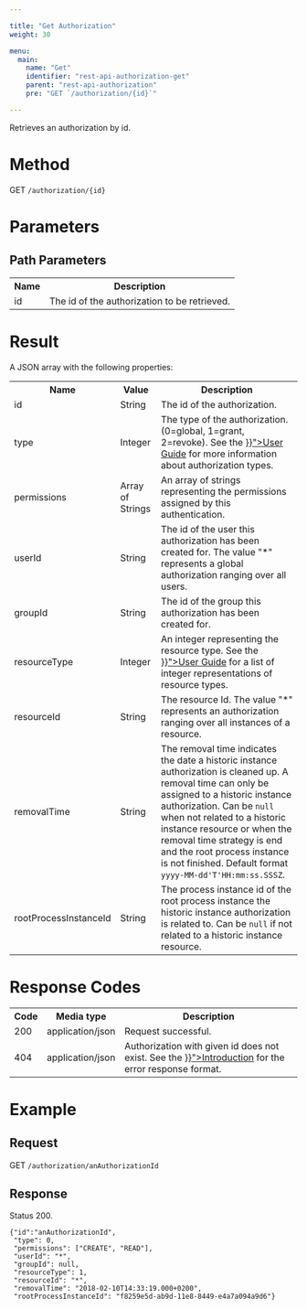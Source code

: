 ```yaml
---

title: "Get Authorization"
weight: 30

menu:
  main:
    name: "Get"
    identifier: "rest-api-authorization-get"
    parent: "rest-api-authorization"
    pre: "GET `/authorization/{id}`"

---
```



Retrieves an authorization by id.

# Method

GET `/authorization/{id}`


# Parameters

## Path Parameters

<table class="table table-striped">
  <tr>
    <th>Name</th>
    <th>Description</th>
  </tr>
  <tr>
    <td>id</td>
    <td>The id of the authorization to be retrieved.</td>
  </tr>
</table>


# Result

A JSON array with the following properties:

<table class="table table-striped">
  <tr>
    <th>Name</th>
    <th>Value</th>
    <th>Description</th>
  </tr>
  <tr>
    <td>id</td>
    <td>String</td>
    <td>The id of the authorization.</td>
  </tr>
  <tr>
    <td>type</td>
    <td>Integer</td>
    <td>The type of the authorization. (0=global, 1=grant, 2=revoke). See the <a href="{{< ref "/user-guide/process-engine/authorization-service.md#authorization-type" >}}">User Guide</a> for more information about authorization types.</td>
  </tr>
  <tr>
    <td>permissions</td>
    <td>Array of Strings</td>
    <td>An array of strings representing the permissions assigned by this authentication.</td>
  </tr>
  <tr>
    <td>userId</td>
    <td>String</td>
    <td>The id of the user this authorization has been created for. The value "*" represents a global authorization ranging over all users.</td>
  </tr>
  <tr>
    <td>groupId</td>
    <td>String</td>
    <td>The id of the group this authorization has been created for.</td>
  </tr>
  <tr>
    <td>resourceType</td>
    <td>Integer</td>
    <td>An integer representing the resource type. See the <a href="{{< ref "/user-guide/process-engine/authorization-service.md#resources" >}}">User Guide</a> for a list of integer representations of resource types.</td>
  </tr>
  <tr>
    <td>resourceId</td>
    <td>String</td>
    <td>The resource Id. The value "*" represents an authorization ranging over all instances of a resource.</td>
  </tr>
  <tr>
    <td>removalTime</td>
    <td>String</td>
    <td>
        The removal time indicates the date a historic instance authorization is cleaned up. 
        A removal time can only be assigned to a historic instance authorization. 
        Can be <code>null</code> when not related to a historic instance resource or when the removal time strategy is end and the root process instance is not finished.
        Default format <code>yyyy-MM-dd'T'HH:mm:ss.SSSZ</code>.
    </td>
  </tr>
  <tr>
    <td>rootProcessInstanceId</td>
    <td>String</td>
    <td>
        The process instance id of the root process instance the historic instance authorization is related to. 
        Can be <code>null</code> if not related to a historic instance resource.
    </td>
  </tr>
</table>


# Response Codes

<table class="table table-striped">
  <tr>
    <th>Code</th>
    <th>Media type</th>
    <th>Description</th>
  </tr>
  <tr>
    <td>200</td>
    <td>application/json</td>
    <td>Request successful.</td>
  </tr>
  <tr>
    <td>404</td>
    <td>application/json</td>
    <td>Authorization with given id does not exist. See the <a href="{{< ref "/reference/rest/overview/_index.md#error-handling" >}}">Introduction</a> for the error response format.</td>
  </tr>
</table>

# Example

## Request

GET `/authorization/anAuthorizationId`

## Response

Status 200.

    {"id":"anAuthorizationId",
     "type": 0,
     "permissions": ["CREATE", "READ"],
     "userId": "*",
     "groupId": null,
     "resourceType": 1,
     "resourceId": "*",
     "removalTime": "2018-02-10T14:33:19.000+0200",
     "rootProcessInstanceId": "f8259e5d-ab9d-11e8-8449-e4a7a094a9d6"}

